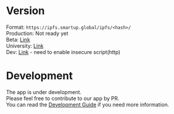 # Version
Format: `https://ipfs.smartup.global/ipfs/<hash>/`  
Production: Not ready yet  
Beta: [Link](https://ipfs.smartup.global/ipfs/QmXR4x6snQ9EME6SNLNMcGmTje4sYzMeJb7xRHTHB1Jiqi/#/)  
University: [Link](https://ipfs.smartup.global/ipfs/QmViQ3WYh6MbRpFvUepAzxXHRKaPv5B32NHBTDp8Bspk5s)  
Dev: [Link](https://smartup.netlify.com/#/) - need to enable insecure script(http)

# Development
The app is under development.  
Please feel free to contribute to our app by PR.  
You can read the
[Development Guide](https://github.com/smartupdev/smartup-dapp-ui/blob/master/dev.md) if you need more information.
